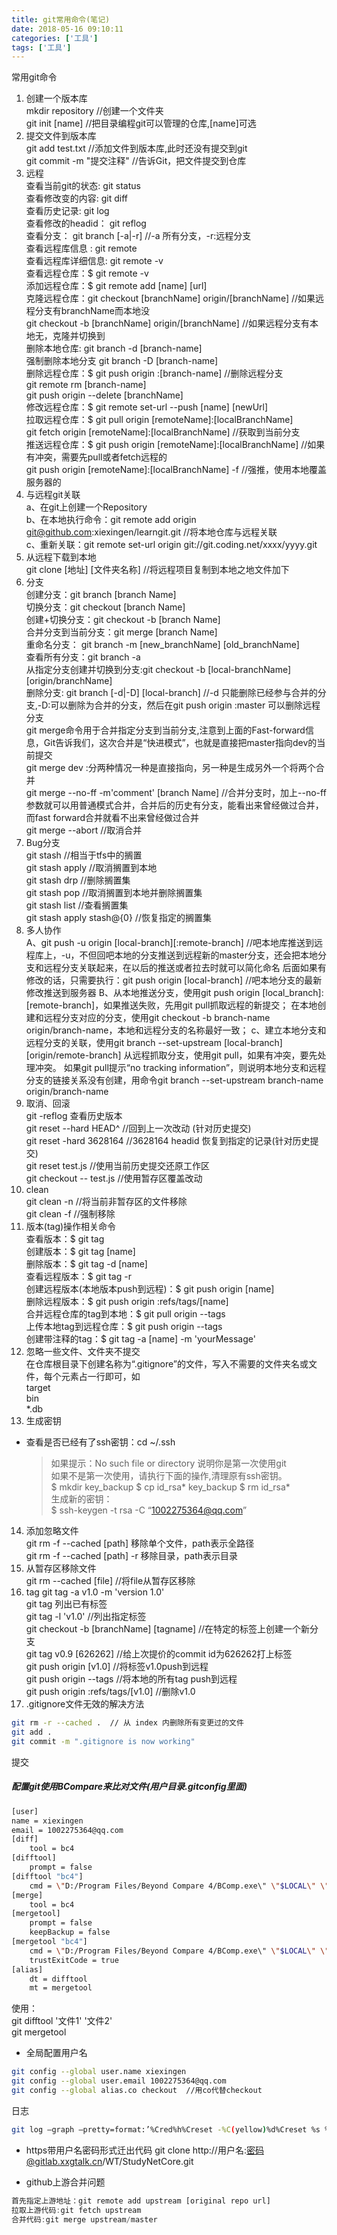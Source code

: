 ```yaml
---
title: git常用命令(笔记)
date: 2018-05-16 09:10:11 
categories: ['工具']
tags: ['工具']
---
```


常用git命令
<!-- more -->

1. 创建一个版本库  
mkdir repository    //创建一个文件夹  
git init [name]       //把目录编程git可以管理的仓库,[name]可选  
2. 提交文件到版本库  
git add test.txt    //添加文件到版本库,此时还没有提交到git  
git commit -m "提交注释"    //告诉Git，把文件提交到仓库  
3. 远程  
查看当前git的状态:        git status      
查看修改变的内容:        git diff  
查看历史记录:                git log  
查看修改的headid：       git reflog  
查看分支：    git branch [-a|-r]    //-a 所有分支，-r:远程分支  
查看远程库信息   :            git remote  
查看远程库详细信息:        git remote -v  
查看远程仓库：$ git remote -v                  
添加远程仓库：$ git remote add [name] [url]  
克隆远程仓库：git checkout [branchName] origin/[branchName] //如果远程分支有branchName而本地没  
git checkout -b [branchName] origin/[branchName] //如果远程分支有本地无，克隆并切换到  
删除本地仓库: git branch -d [branch-name]  
强制删除本地分支  git branch -D [branch-name]   
删除远程仓库：$ git push origin :[branch-name] //删除远程分支  
            git remote rm [branch-name]  
            git push origin --delete [branchName]    
修改远程仓库：$ git remote set-url --push [name] [newUrl]  
拉取远程仓库：$ git pull origin [remoteName]:[localBranchName]  
                            git fetch origin [remoteName]:[localBranchName]    //获取到当前分支  
推送远程仓库：$ git push origin [remoteName]:[localBranchName]        //如果有冲突，需要先pull或者fetch远程的  
git push origin [remoteName]:[localBranchName] -f    //强推，使用本地覆盖服务器的  
4. 与远程git关联  
a、在git上创建一个Repository  
b、在本地执行命令：git remote add origin git@github.com:xiexingen/learngit.git    //将本地仓库与远程关联  
c、重新关联：git remote set-url origin git://git.coding.net/xxxx/yyyy.git  
5. 从远程下载到本地  
git clone [地址] [文件夹名称]    //将远程项目复制到本地之地文件加下  
6. 分支  
创建分支：git branch [branch Name]  
切换分支：git checkout [branch Name]  
创建+切换分支：git checkout -b [branch Name]  
合并分支到当前分支：git merge [branch Name]  
重命名分支：    git branch -m [new_branchName] [old_branchName]  
查看所有分支：git branch -a  
从指定分支创建并切换到分支:git checkout -b [local-branchName] [origin/branchName]  
删除分支:    git branch [-d|-D] [local-branch] //-d 只能删除已经参与合并的分支,-D:可以删除为合并的分支，然后在git push origin :master 可以删除远程分支  
git merge命令用于合并指定分支到当前分支,注意到上面的Fast-forward信息，Git告诉我们，这次合并是“快进模式”，也就是直接把master指向dev的当前提交  
git merge dev :分两种情况一种是直接指向，另一种是生成另外一个将两个合并  
git merge --no-ff -m'comment' [branch Name]    //合并分支时，加上--no-ff参数就可以用普通模式合并，合并后的历史有分支，能看出来曾经做过合并，而fast forward合并就看不出来曾经做过合并  
git merge --abort //取消合并  
7. Bug分支  
git stash        //相当于tfs中的搁置  
git stash apply    //取消搁置到本地  
git stash drp     //删除搁置集  
git stash pop        //取消搁置到本地并删除搁置集  
git stash list    //查看搁置集  
git stash apply stash@{0}    //恢复指定的搁置集  
8. 多人协作  
A、git push -u origin [local-branch][:remote-branch]    //吧本地库推送到远程库上，-u，不但回吧本地的分支推送到远程新的master分支，还会把本地分支和远程分支关联起来，在以后的推送或者拉去时就可以简化命名
后面如果有修改的话，只需要执行：git push origin [local-branch]    //吧本地分支的最新修改推送到服务器
B、从本地推送分支，使用git push origin [local_branch]:[remote-branch]，如果推送失败，先用git pull抓取远程的新提交；
在本地创建和远程分支对应的分支，使用git checkout -b branch-name origin/branch-name，本地和远程分支的名称最好一致；
c、建立本地分支和远程分支的关联，使用git branch --set-upstream [local-branch] [origin/remote-branch]
  从远程抓取分支，使用git pull，如果有冲突，要先处理冲突。
如果git pull提示“no tracking information”，则说明本地分支和远程分支的链接关系没有创建，用命令git branch --set-upstream branch-name origin/branch-name
9. 取消、回滚  
git -reflog 查看历史版本  
git reset --hard HEAD^    //回到上一次改动 (针对历史提交)  
git reset -hard 3628164    //3628164 headid 恢复到指定的记录(针对历史提交)  
git reset test.js //使用当前历史提交还原工作区  
git checkout -- test.js    //使用暂存区覆盖改动  
10. clean  
git clean -n //将当前非暂存区的文件移除  
git clean -f //强制移除  
11. 版本(tag)操作相关命令  
查看版本：$ git tag  
创建版本：$ git tag [name]  
删除版本：$ git tag -d [name]  
查看远程版本：$ git tag -r  
创建远程版本(本地版本push到远程)：$ git push origin [name]  
删除远程版本：$ git push origin :refs/tags/[name]  
合并远程仓库的tag到本地：$ git pull origin --tags  
上传本地tag到远程仓库：$ git push origin --tags  
创建带注释的tag：$ git tag -a [name] -m 'yourMessage'  
12. 忽略一些文件、文件夹不提交  
在仓库根目录下创建名称为“.gitignore”的文件，写入不需要的文件夹名或文件，每个元素占一行即可，如  
target  
bin  
*.db  
13. 生成密钥  
* 查看是否已经有了ssh密钥：cd ~/.ssh  
    >如果提示：No such file or directory 说明你是第一次使用git  
如果不是第一次使用，请执行下面的操作,清理原有ssh密钥。  
 $ mkdir key_backup $ cp id_rsa* key_backup $ rm id_rsa*  
生成新的密钥：  
$ ssh-keygen -t rsa -C “1002275364@qq.com”  
14. 添加忽略文件  
git rm -f --cached [path] 移除单个文件，path表示全路径  
git rm -f --cached [path] -r 移除目录，path表示目录  
15. 从暂存区移除文件  
git rm --cached [file] //将file从暂存区移除  
16. tag
git tag -a v1.0 -m 'version 1.0'  
git tag 列出已有标签  
git tag -l 'v1.0' //列出指定标签  
git checkout -b [branchName] [tagname] //在特定的标签上创建一个新分支  
git tag v0.9 [626262] //给上次提价的commit id为626262打上标签  
git push origin [v1.0] //将标签v1.0push到远程  
git push origin --tags //将本地的所有tag push到远程  
git push origin :refs/tags/[v1.0] //删除v1.0  
17. .gitignore文件无效的解决方法  

``` bash
git rm -r --cached .  // 从 index 内删除所有变更过的文件
git add .
git commit -m ".gitignore is now working"
```
提交


##### 配置git使用BCompare来比对文件(用户目录\.gitconfig里面)
``` bash
[user]
name = xiexingen
email = 1002275364@qq.com
[diff]
    tool = bc4
[difftool]
    prompt = false
[difftool "bc4"]
    cmd = \"D:/Program Files/Beyond Compare 4/BComp.exe\" \"$LOCAL\" \"$REMOTE\"
[merge]
    tool = bc4
[mergetool]
    prompt = false
    keepBackup = false
[mergetool "bc4"]
    cmd = \"D:/Program Files/Beyond Compare 4/BComp.exe\" \"$LOCAL\" \"$REMOTE\" \"$BASE\" \"$MERGED\"
    trustExitCode = true
[alias]
    dt = difftool
    mt = mergetool
```
使用：  
git difftool '文件1' '文件2'  
git mergetool  
* 全局配置用户名
``` bash
git config --global user.name xiexingen
git config --global user.email 1002275364@qq.com
git config --global alias.co checkout  //用co代替checkout
```
日志  
``` bash
git log –graph –pretty=format:’%Cred%h%Creset -%C(yellow)%d%Creset %s %Cgreen(%cr) %C(bold blue)<%an>%Creset’ –abbrev-commit –date=relative **
```
* https带用户名密码形式迁出代码
git clone http://用户名:密码@gitlab.xxgtalk.cn/WT/StudyNetCore.git    

* github上游合并问题
``` js
首先指定上游地址：git remote add upstream [original repo url]
拉取上游代码:git fetch upstream
合并代码:git merge upstream/master
```
